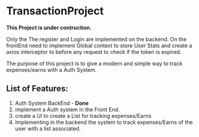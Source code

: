 # TransactionProject

**This Project is under contruction.**

Only the The register and Login are implemented on the backend.
On the frontEnd need to implement Global context to store User Stats and create a axios interceptor to before any request to check if the token is expired.

The purpose of this project is to give a modern and simple way to track expenses/earns with a Auth System.

## List of Features:
  1. Auth System BackEnd - **Done**
  2. implement a Auth system in the Front End.
  3. create a UI to create a List for tracking expenses/Earns
  4. Implementing in the backend the system to track expenses/Earns of the user with a list associated.
